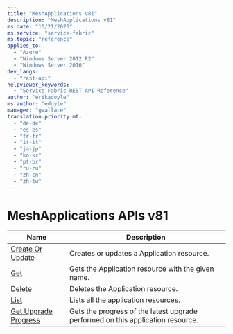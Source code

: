 ```yaml
---
title: "MeshApplications v81"
description: "MeshApplications v81"
ms.date: "10/21/2020"
ms.service: "service-fabric"
ms.topic: "reference"
applies_to: 
  - "Azure"
  - "Windows Server 2012 R2"
  - "Windows Server 2016"
dev_langs: 
  - "rest-api"
helpviewer_keywords: 
  - "Service Fabric REST API Reference"
author: "erikadoyle"
ms.author: "edoyle"
manager: "gwallace"
translation.priority.mt: 
  - "de-de"
  - "es-es"
  - "fr-fr"
  - "it-it"
  - "ja-jp"
  - "ko-kr"
  - "pt-br"
  - "ru-ru"
  - "zh-cn"
  - "zh-tw"
---
```

# MeshApplications APIs v81

| Name | Description |
| --- | --- |
| [Create Or Update](sfclient-v81-api-meshapplication_createorupdate.md) | Creates or updates a Application resource.<br/> |
| [Get](sfclient-v81-api-meshapplication_get.md) | Gets the Application resource with the given name.<br/> |
| [Delete](sfclient-v81-api-meshapplication_delete.md) | Deletes the Application resource.<br/> |
| [List](sfclient-v81-api-meshapplication_list.md) | Lists all the application resources.<br/> |
| [Get Upgrade Progress](sfclient-v81-api-meshapplication_getupgradeprogress.md) | Gets the progress of the latest upgrade performed on this application resource.<br/> |

